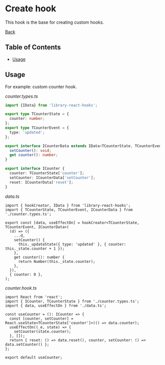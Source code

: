 # Create hook

This hook is the base for creating custom hooks.

[Back](https://github.com/Ann2827/library-react-hooks/blob/main/README.md)

## Table of Contents

- [Usage](#usage)

[//]: # (- [Properties]&#40;#properties&#41;)

[//]: # (- [Demo]&#40;https://ann2827.github.io/library-react-hooks/create&#41;)

## Usage <a name = "usage"></a>

For example: custom counter hook.

_counter.types.ts_

```ts
import {IData} from 'library-react-hooks';

export type TCounterState = {
  counter: number;
};
export type TCounterEvent = {
  type: 'updated';
};

export interface ICounterData extends IData<TCounterState, TCounterEvent> {
  setCounter(): void;
  get counter(): number;
}

export interface ICounter {
  counter: TCounterState['counter'];
  setCounter: ICounterData['setCounter'];
  reset: ICounterData['reset'];
}
```

_data.ts_
```tsx
import { hookCreator, IData } from 'library-react-hooks';
import { TCounterState, TCounterEvent, ICounterData } from './counter.types.ts';

export const [data, useEffectOn] = hookCreator<TCounterState, TCounterEvent, ICounterData>(
  (d) => ({
    ...d,
    setCounter() {
      this._updateState({ type: 'updated' }, { counter: this._state.counter + 1 });
    },
    get counter(): number {
      return Number(this._state.counter);
    },
  }),
  { counter: 0 },
);
```

_counter.hook.ts_
```tsx
import React from 'react';
import { ICounter, TCounterState } from './counter.types.ts';
import { data, useEffectOn } from './data.ts';

const useCounter = (): ICounter => {
  const [counter, setCounter] = React.useState<TCounterState['counter']>(() => data.counter);
  useEffectOn((_e, state) => {
    setCounter(state.counter);
  }, []);
  return { reset: () => data.reset(), counter, setCounter: () => data.setCounter() };
};

export default useCounter;
```
